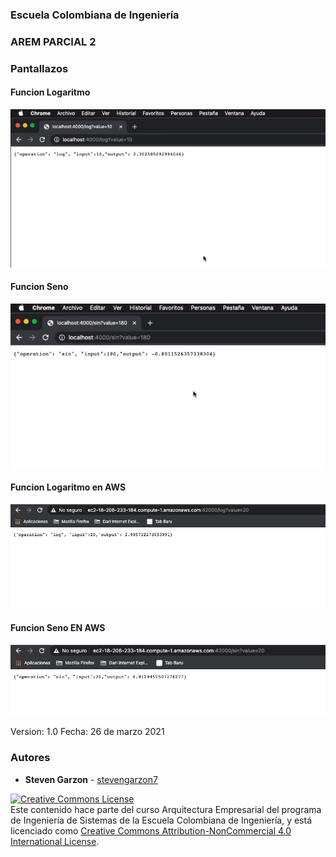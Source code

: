 
  
  
### Escuela Colombiana de Ingeniería
### AREM PARCIAL 2



### Pantallazos

#### Funcion Logaritmo

![1](https://github.com/stevengarzon7/ParcialArep2doTercio/blob/master/img/imagen1.png?raw=true)

#### Funcion Seno

![2](https://github.com/stevengarzon7/ParcialArep2doTercio/blob/master/img/imagen2.png?raw=true)

#### Funcion Logaritmo en AWS

![1](https://github.com/stevengarzon7/ParcialArep2doTercio/blob/master/img/imagen3.png?raw=true)

#### Funcion Seno EN AWS

![2](https://github.com/stevengarzon7/ParcialArep2doTercio/blob/master/img/imagen4.png?raw=true)



Version: 1.0
Fecha: 26 de marzo 2021

### Autores

* **Steven Garzon** -  [stevengarzon7](https://github.com/stevengarzon7)



<a rel="license" href="http://creativecommons.org/licenses/by-nc/4.0/"><img alt="Creative Commons License" style="border-width:0" src="https://i.creativecommons.org/l/by-nc/4.0/88x31.png" /></a><br />Este contenido hace parte del curso Arquitectura Empresarial del programa de Ingeniería de Sistemas de la Escuela Colombiana de Ingeniería, y está licenciado como <a rel="license" href="http://creativecommons.org/licenses/by-nc/4.0/">Creative Commons Attribution-NonCommercial 4.0 International License</a>.
